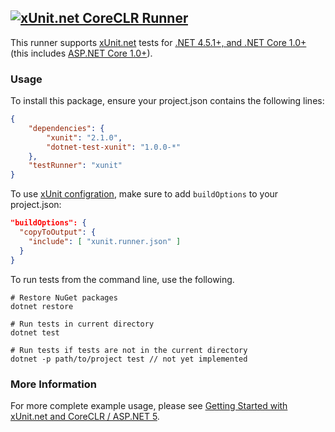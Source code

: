 ## <a href="https://github.com/xunit/xunit"><img src="https://raw.github.com/xunit/media/master/full-logo.png" title="xUnit.net CoreCLR Runner" /></a>

This runner supports [xUnit.net](https://github.com/xunit/xunit) tests for [.NET 4.5.1+, and .NET Core 1.0+](https://github.com/dotnet/corefx) (this includes [ASP.NET Core 1.0+](https://github.com/aspnet)).

### Usage

To install this package, ensure your project.json contains the following lines:

```JSON
{
    "dependencies": {
        "xunit": "2.1.0",
        "dotnet-test-xunit": "1.0.0-*"
    },
    "testRunner": "xunit"
}
```
To use [xUnit configration](http://xunit.github.io/docs/configuring-with-json.html), make sure to add `buildOptions` to your project.json:

```JSON
"buildOptions": {
  "copyToOutput": {
    "include": [ "xunit.runner.json" ]
  }
}
```

To run tests from the command line, use the following.

```Shell
# Restore NuGet packages
dotnet restore

# Run tests in current directory
dotnet test

# Run tests if tests are not in the current directory
dotnet -p path/to/project test // not yet implemented
```

### More Information

For more complete example usage, please see [Getting Started with xUnit.net and CoreCLR / ASP.NET 5](http://xunit.github.io/docs/getting-started-coreclr.html).
